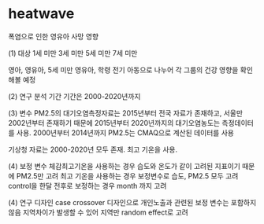 # heatwave
폭염으로 인한 영유아 사망 영향

(1) 대상
1세 미만
3세 미만
5세 미만
7세 미만

영아, 영유아, 5세 미만 영유아, 학령 전기 아동으로 나누어 각 그룹의 건강 영향을 확인해볼 예정

(2) 연구 분석 기간
기간은 2000-2020년까지

(3) 변수
PM2.5의 대기오염측정자료는 2015년부터 전국 자료가 존재하고, 
서울만 2002년부터 존재하기 때문에 2015년부터 2020년까지의 대기오염농도는 측정데이터를 사용.
2000년부터 2014년까지 PM2.5는 CMAQ으로 계산된 데이터를 사용

기상청 자료는 2000-2020년 모두 존재. 최고 기온을 사용.

(4) 보정 변수
체감최고기온을 사용하는 경우 습도와 온도가 같이 고려된 지표이기 때문에 PM2.5만 고려
최고 기온을 사용하는 경우 보정변수로 습도, PM2.5 모두 고려
control을 한달 전후로 보정하는 경우 month 까지 고려

(4) 연구 디자인 
case crossover 디자인으로 개인노출과 관련된 보정 변수는 포함하지 않음
지역차이가 발생할 수 있어 지역만 random effect로 고려

